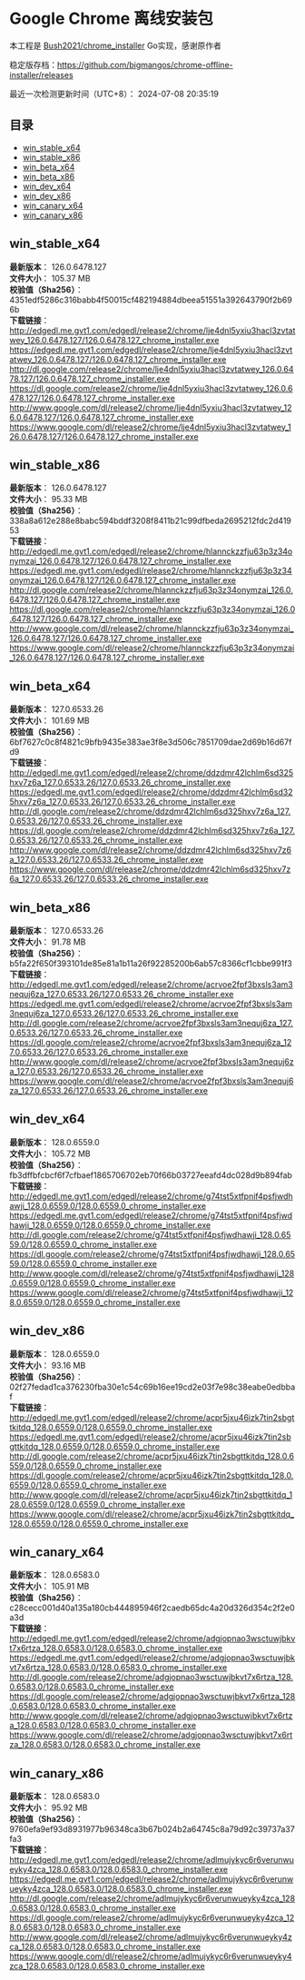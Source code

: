 # Google Chrome 离线安装包
本工程是 [Bush2021/chrome_installer](https://github.com/Bush2021/chrome_installer) Go实现，感谢原作者

稳定版存档：<https://github.com/bigmangos/chrome-offline-installer/releases>

最近一次检测更新时间（UTC+8）：
2024-07-08 20:35:19

## 目录
* [win_stable_x64](https://github.com/bigmangos/chrome-offline-installer?tab=readme-ov-file#win_stable_x64)
* [win_stable_x86](https://github.com/bigmangos/chrome-offline-installer?tab=readme-ov-file#win_stable_x86)
* [win_beta_x64](https://github.com/bigmangos/chrome-offline-installer?tab=readme-ov-file#win_beta_x64)
* [win_beta_x86](https://github.com/bigmangos/chrome-offline-installer?tab=readme-ov-file#win_beta_x86)
* [win_dev_x64](https://github.com/bigmangos/chrome-offline-installer?tab=readme-ov-file#win_dev_x64)
* [win_dev_x86](https://github.com/bigmangos/chrome-offline-installer?tab=readme-ov-file#win_dev_x86)
* [win_canary_x64](https://github.com/bigmangos/chrome-offline-installer?tab=readme-ov-file#win_canary_x64)
* [win_canary_x86](https://github.com/bigmangos/chrome-offline-installer?tab=readme-ov-file#win_canary_x86)

## win_stable_x64
**最新版本**： 126.0.6478.127  
**文件大小**： 105.37 MB  
**校验值（Sha256）**： 4351edf5286c316babb4f50015cf482194884dbeea51551a392643790f2b696b  
**下载链接**：
http://edgedl.me.gvt1.com/edgedl/release2/chrome/lje4dnl5yxiu3hacl3zvtatwey_126.0.6478.127/126.0.6478.127_chrome_installer.exe
https://edgedl.me.gvt1.com/edgedl/release2/chrome/lje4dnl5yxiu3hacl3zvtatwey_126.0.6478.127/126.0.6478.127_chrome_installer.exe
http://dl.google.com/release2/chrome/lje4dnl5yxiu3hacl3zvtatwey_126.0.6478.127/126.0.6478.127_chrome_installer.exe
https://dl.google.com/release2/chrome/lje4dnl5yxiu3hacl3zvtatwey_126.0.6478.127/126.0.6478.127_chrome_installer.exe
http://www.google.com/dl/release2/chrome/lje4dnl5yxiu3hacl3zvtatwey_126.0.6478.127/126.0.6478.127_chrome_installer.exe
https://www.google.com/dl/release2/chrome/lje4dnl5yxiu3hacl3zvtatwey_126.0.6478.127/126.0.6478.127_chrome_installer.exe
## win_stable_x86
**最新版本**： 126.0.6478.127  
**文件大小**： 95.33 MB  
**校验值（Sha256）**： 338a8a612e288e8babc594bddf3208f8411b21c99dfbeda2695212fdc2d41953  
**下载链接**：
http://edgedl.me.gvt1.com/edgedl/release2/chrome/hlannckzzfju63p3z34onymzai_126.0.6478.127/126.0.6478.127_chrome_installer.exe
https://edgedl.me.gvt1.com/edgedl/release2/chrome/hlannckzzfju63p3z34onymzai_126.0.6478.127/126.0.6478.127_chrome_installer.exe
http://dl.google.com/release2/chrome/hlannckzzfju63p3z34onymzai_126.0.6478.127/126.0.6478.127_chrome_installer.exe
https://dl.google.com/release2/chrome/hlannckzzfju63p3z34onymzai_126.0.6478.127/126.0.6478.127_chrome_installer.exe
http://www.google.com/dl/release2/chrome/hlannckzzfju63p3z34onymzai_126.0.6478.127/126.0.6478.127_chrome_installer.exe
https://www.google.com/dl/release2/chrome/hlannckzzfju63p3z34onymzai_126.0.6478.127/126.0.6478.127_chrome_installer.exe
## win_beta_x64
**最新版本**： 127.0.6533.26  
**文件大小**： 101.69 MB  
**校验值（Sha256）**： 6bf7627c0c8f4821c9bfb9435e383ae3f8e3d506c7851709dae2d69b16d67fd9  
**下载链接**：
http://edgedl.me.gvt1.com/edgedl/release2/chrome/ddzdmr42lchlm6sd325hxv7z6a_127.0.6533.26/127.0.6533.26_chrome_installer.exe
https://edgedl.me.gvt1.com/edgedl/release2/chrome/ddzdmr42lchlm6sd325hxv7z6a_127.0.6533.26/127.0.6533.26_chrome_installer.exe
http://dl.google.com/release2/chrome/ddzdmr42lchlm6sd325hxv7z6a_127.0.6533.26/127.0.6533.26_chrome_installer.exe
https://dl.google.com/release2/chrome/ddzdmr42lchlm6sd325hxv7z6a_127.0.6533.26/127.0.6533.26_chrome_installer.exe
http://www.google.com/dl/release2/chrome/ddzdmr42lchlm6sd325hxv7z6a_127.0.6533.26/127.0.6533.26_chrome_installer.exe
https://www.google.com/dl/release2/chrome/ddzdmr42lchlm6sd325hxv7z6a_127.0.6533.26/127.0.6533.26_chrome_installer.exe
## win_beta_x86
**最新版本**： 127.0.6533.26  
**文件大小**： 91.78 MB  
**校验值（Sha256）**： b5fa22f650f393101de85e81a1b11a26f92285200b6ab57c8366cf1cbbe991f3  
**下载链接**：
http://edgedl.me.gvt1.com/edgedl/release2/chrome/acrvoe2fpf3bxsls3am3nequj6za_127.0.6533.26/127.0.6533.26_chrome_installer.exe
https://edgedl.me.gvt1.com/edgedl/release2/chrome/acrvoe2fpf3bxsls3am3nequj6za_127.0.6533.26/127.0.6533.26_chrome_installer.exe
http://dl.google.com/release2/chrome/acrvoe2fpf3bxsls3am3nequj6za_127.0.6533.26/127.0.6533.26_chrome_installer.exe
https://dl.google.com/release2/chrome/acrvoe2fpf3bxsls3am3nequj6za_127.0.6533.26/127.0.6533.26_chrome_installer.exe
http://www.google.com/dl/release2/chrome/acrvoe2fpf3bxsls3am3nequj6za_127.0.6533.26/127.0.6533.26_chrome_installer.exe
https://www.google.com/dl/release2/chrome/acrvoe2fpf3bxsls3am3nequj6za_127.0.6533.26/127.0.6533.26_chrome_installer.exe
## win_dev_x64
**最新版本**： 128.0.6559.0  
**文件大小**： 105.72 MB  
**校验值（Sha256）**： fb3dffbfcbcf6f7cfbaef1865706702eb70f66b03727eeafd4dc028d9b894fab  
**下载链接**：
http://edgedl.me.gvt1.com/edgedl/release2/chrome/g74tst5xtfpnif4psfjwdhawji_128.0.6559.0/128.0.6559.0_chrome_installer.exe
https://edgedl.me.gvt1.com/edgedl/release2/chrome/g74tst5xtfpnif4psfjwdhawji_128.0.6559.0/128.0.6559.0_chrome_installer.exe
http://dl.google.com/release2/chrome/g74tst5xtfpnif4psfjwdhawji_128.0.6559.0/128.0.6559.0_chrome_installer.exe
https://dl.google.com/release2/chrome/g74tst5xtfpnif4psfjwdhawji_128.0.6559.0/128.0.6559.0_chrome_installer.exe
http://www.google.com/dl/release2/chrome/g74tst5xtfpnif4psfjwdhawji_128.0.6559.0/128.0.6559.0_chrome_installer.exe
https://www.google.com/dl/release2/chrome/g74tst5xtfpnif4psfjwdhawji_128.0.6559.0/128.0.6559.0_chrome_installer.exe
## win_dev_x86
**最新版本**： 128.0.6559.0  
**文件大小**： 93.16 MB  
**校验值（Sha256）**： 02f27fedad1ca376230fba30e1c54c69b16ee19cd2e03f7e98c38eabe0edbbaf  
**下载链接**：
http://edgedl.me.gvt1.com/edgedl/release2/chrome/acpr5jxu46izk7tin2sbgttkitdq_128.0.6559.0/128.0.6559.0_chrome_installer.exe
https://edgedl.me.gvt1.com/edgedl/release2/chrome/acpr5jxu46izk7tin2sbgttkitdq_128.0.6559.0/128.0.6559.0_chrome_installer.exe
http://dl.google.com/release2/chrome/acpr5jxu46izk7tin2sbgttkitdq_128.0.6559.0/128.0.6559.0_chrome_installer.exe
https://dl.google.com/release2/chrome/acpr5jxu46izk7tin2sbgttkitdq_128.0.6559.0/128.0.6559.0_chrome_installer.exe
http://www.google.com/dl/release2/chrome/acpr5jxu46izk7tin2sbgttkitdq_128.0.6559.0/128.0.6559.0_chrome_installer.exe
https://www.google.com/dl/release2/chrome/acpr5jxu46izk7tin2sbgttkitdq_128.0.6559.0/128.0.6559.0_chrome_installer.exe
## win_canary_x64
**最新版本**： 128.0.6583.0  
**文件大小**： 105.91 MB  
**校验值（Sha256）**： c28cecc001d40a135a180cb444895946f2caedb65dc4a20d326d354c2f2e0a3d  
**下载链接**：
http://edgedl.me.gvt1.com/edgedl/release2/chrome/adgjopnao3wsctuwjbkvt7x6rtza_128.0.6583.0/128.0.6583.0_chrome_installer.exe
https://edgedl.me.gvt1.com/edgedl/release2/chrome/adgjopnao3wsctuwjbkvt7x6rtza_128.0.6583.0/128.0.6583.0_chrome_installer.exe
http://dl.google.com/release2/chrome/adgjopnao3wsctuwjbkvt7x6rtza_128.0.6583.0/128.0.6583.0_chrome_installer.exe
https://dl.google.com/release2/chrome/adgjopnao3wsctuwjbkvt7x6rtza_128.0.6583.0/128.0.6583.0_chrome_installer.exe
http://www.google.com/dl/release2/chrome/adgjopnao3wsctuwjbkvt7x6rtza_128.0.6583.0/128.0.6583.0_chrome_installer.exe
https://www.google.com/dl/release2/chrome/adgjopnao3wsctuwjbkvt7x6rtza_128.0.6583.0/128.0.6583.0_chrome_installer.exe
## win_canary_x86
**最新版本**： 128.0.6583.0  
**文件大小**： 95.92 MB  
**校验值（Sha256）**： 9760efa9ef93d8931977b96348ca3b67b024b2a64745c8a79d92c39737a37fa3  
**下载链接**：
http://edgedl.me.gvt1.com/edgedl/release2/chrome/adlmujykyc6r6verunwueyky4zca_128.0.6583.0/128.0.6583.0_chrome_installer.exe
https://edgedl.me.gvt1.com/edgedl/release2/chrome/adlmujykyc6r6verunwueyky4zca_128.0.6583.0/128.0.6583.0_chrome_installer.exe
http://dl.google.com/release2/chrome/adlmujykyc6r6verunwueyky4zca_128.0.6583.0/128.0.6583.0_chrome_installer.exe
https://dl.google.com/release2/chrome/adlmujykyc6r6verunwueyky4zca_128.0.6583.0/128.0.6583.0_chrome_installer.exe
http://www.google.com/dl/release2/chrome/adlmujykyc6r6verunwueyky4zca_128.0.6583.0/128.0.6583.0_chrome_installer.exe
https://www.google.com/dl/release2/chrome/adlmujykyc6r6verunwueyky4zca_128.0.6583.0/128.0.6583.0_chrome_installer.exe

